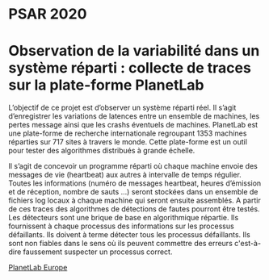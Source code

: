 # PSAR 2020
# Observation de la variabilité dans un système réparti : collecte de traces sur la plate-forme PlanetLab

L’objectif de ce projet est d’observer un système réparti réel. Il s’agit d’enregistrer les variations de
latences entre un ensemble de machines, les pertes message ainsi que les crashs éventuels de
machines.
PlanetLab est une plate-forme de recherche internationale regroupant 1353 machines réparties sur 717 sites
à travers le monde. Cette plate-forme est un outil pour tester des algorithmes distribués à grande échelle.

Il s’agit de concevoir un programme réparti où chaque machine envoie des messages de vie
(heartbeat) aux autres à intervalle de temps régulier. Toutes les informations (numéro de messages
heartbeat, heures d’émission et de réception, nombre de sauts …) seront stockées dans un ensemble
de fichiers log locaux à chaque machine qui seront ensuite assemblés.
A partir de ces traces des algorithmes de détections de fautes pourront être testés. Les détecteurs
sont une brique de base en algorithmique répartie. Ils fournissent à chaque processus des
informations sur les processus défaillants. Ils doivent à terme détecter tous les processus
défaillants. Ils sont non fiables dans le sens où ils peuvent commettre des erreurs c'est-à-dire
faussement suspecter un processus correct.

[PlanetLab Europe](https://www.planet-lab.eu/)
